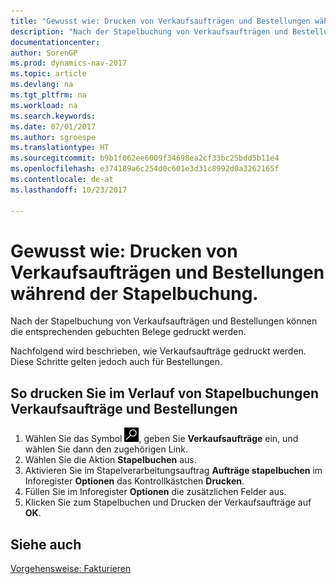 ```yaml
---
title: "Gewusst wie: Drucken von Verkaufsaufträgen und Bestellungen während der Stapelbuchung."
description: "Nach der Stapelbuchung von Verkaufsaufträgen und Bestellungen können die entsprechenden gebuchten Belege gedruckt werden."
documentationcenter: 
author: SorenGP
ms.prod: dynamics-nav-2017
ms.topic: article
ms.devlang: na
ms.tgt_pltfrm: na
ms.workload: na
ms.search.keywords: 
ms.date: 07/01/2017
ms.author: sgroespe
ms.translationtype: HT
ms.sourcegitcommit: b9b1f062ee6009f34698ea2cf33bc25bdd5b11e4
ms.openlocfilehash: e374189a6c254d0c601e3d31c8992d0a3262165f
ms.contentlocale: de-at
ms.lasthandoff: 10/23/2017

---
```

# <a name="how-to-print-sales-and-purchase-orders-during-batch-posting"></a>Gewusst wie: Drucken von Verkaufsaufträgen und Bestellungen während der Stapelbuchung.
Nach der Stapelbuchung von Verkaufsaufträgen und Bestellungen können die entsprechenden gebuchten Belege gedruckt werden.  

Nachfolgend wird beschrieben, wie Verkaufsaufträge gedruckt werden. Diese Schritte gelten jedoch auch für Bestellungen.  

## <a name="to-print-sales-and-purchase-orders-during-batch-posting"></a>So drucken Sie im Verlauf von Stapelbuchungen Verkaufsaufträge und Bestellungen  

1.  Wählen Sie das Symbol ![Nach Seite oder Bericht suchen](../../media/ui-search/search_small.png "Nach Seite oder Bericht suchen"), geben Sie **Verkaufsaufträge** ein, und wählen Sie dann den zugehörigen Link.  
2.  Wählen Sie die Aktion **Stapelbuchen** aus.  
3.  Aktivieren Sie im Stapelverarbeitungsauftrag **Aufträge stapelbuchen** im Inforegister **Optionen** das Kontrollkästchen **Drucken**.  
4.  Füllen Sie im Inforegister **Optionen** die zusätzlichen Felder aus.  
5.  Klicken Sie zum Stapelbuchen und Drucken der Verkaufsaufträge auf **OK**.  

## <a name="see-also"></a>Siehe auch  
[Vorgehensweise: Fakturieren](../../sales-how-invoice-sales.md)

